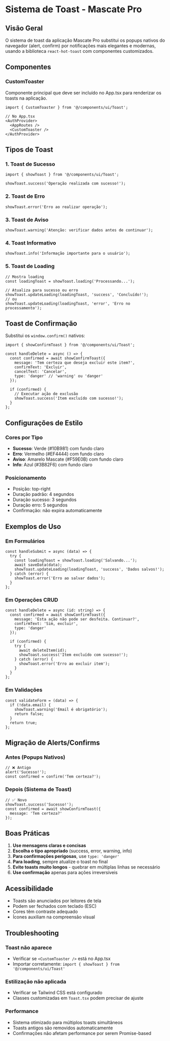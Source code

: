 # Sistema de Toast - Mascate Pro

## Visão Geral

O sistema de toast da aplicação Mascate Pro substitui os popups nativos do navegador (alert, confirm) por notificações mais elegantes e modernas, usando a biblioteca `react-hot-toast` com componentes customizados.

## Componentes

### CustomToaster
Componente principal que deve ser incluído no App.tsx para renderizar os toasts na aplicação.

```tsx
import { CustomToaster } from '@/components/ui/Toast';

// No App.tsx
<AuthProvider>
  <AppRoutes />
  <CustomToaster />
</AuthProvider>
```

## Tipos de Toast

### 1. Toast de Sucesso
```tsx
import { showToast } from '@/components/ui/Toast';

showToast.success('Operação realizada com sucesso!');
```

### 2. Toast de Erro
```tsx
showToast.error('Erro ao realizar operação');
```

### 3. Toast de Aviso
```tsx
showToast.warning('Atenção: verificar dados antes de continuar');
```

### 4. Toast Informativo
```tsx
showToast.info('Informação importante para o usuário');
```

### 5. Toast de Loading
```tsx
// Mostra loading
const loadingToast = showToast.loading('Processando...');

// Atualiza para sucesso ou erro
showToast.updateLoading(loadingToast, 'success', 'Concluído!');
// ou
showToast.updateLoading(loadingToast, 'error', 'Erro no processamento');
```

## Toast de Confirmação

Substitui os `window.confirm()` nativos:

```tsx
import { showConfirmToast } from '@/components/ui/Toast';

const handleDelete = async () => {
  const confirmed = await showConfirmToast({
    message: 'Tem certeza que deseja excluir este item?',
    confirmText: 'Excluir',
    cancelText: 'Cancelar',
    type: 'danger' // 'warning' ou 'danger'
  });

  if (confirmed) {
    // Executar ação de exclusão
    showToast.success('Item excluído com sucesso!');
  }
};
```

## Configurações de Estilo

### Cores por Tipo
- **Sucesso**: Verde (#10B981) com fundo claro
- **Erro**: Vermelho (#EF4444) com fundo claro  
- **Aviso**: Amarelo Mascate (#F59E0B) com fundo claro
- **Info**: Azul (#3B82F6) com fundo claro

### Posicionamento
- Posição: top-right
- Duração padrão: 4 segundos
- Duração sucesso: 3 segundos
- Duração erro: 5 segundos
- Confirmação: não expira automaticamente

## Exemplos de Uso

### Em Formulários
```tsx
const handleSubmit = async (data) => {
  try {
    const loadingToast = showToast.loading('Salvando...');
    await saveData(data);
    showToast.updateLoading(loadingToast, 'success', 'Dados salvos!');
  } catch (error) {
    showToast.error('Erro ao salvar dados');
  }
};
```

### Em Operações CRUD
```tsx
const handleDelete = async (id: string) => {
  const confirmed = await showConfirmToast({
    message: 'Esta ação não pode ser desfeita. Continuar?',
    confirmText: 'Sim, excluir',
    type: 'danger'
  });

  if (confirmed) {
    try {
      await deleteItem(id);
      showToast.success('Item excluído com sucesso!');
    } catch (error) {
      showToast.error('Erro ao excluir item');
    }
  }
};
```

### Em Validações
```tsx
const validateForm = (data) => {
  if (!data.email) {
    showToast.warning('Email é obrigatório');
    return false;
  }
  return true;
};
```

## Migração de Alerts/Confirms

### Antes (Popups Nativos)
```tsx
// ❌ Antigo
alert('Sucesso!');
const confirmed = confirm('Tem certeza?');
```

### Depois (Sistema de Toast)
```tsx
// ✅ Novo
showToast.success('Sucesso!');
const confirmed = await showConfirmToast({
  message: 'Tem certeza?'
});
```

## Boas Práticas

1. **Use mensagens claras e concisas**
2. **Escolha o tipo apropriado** (success, error, warning, info)
3. **Para confirmações perigosas**, use `type: 'danger'`
4. **Para loading**, sempre atualize o toast no final
5. **Evite toasts muito longos** - quebrar em múltiplas linhas se necessário
6. **Use confirmação** apenas para ações irreversíveis

## Acessibilidade

- Toasts são anunciados por leitores de tela
- Podem ser fechados com teclado (ESC)
- Cores têm contraste adequado
- Ícones auxiliam na compreensão visual

## Troubleshooting

### Toast não aparece
- Verificar se `<CustomToaster />` está no App.tsx
- Importar corretamente: `import { showToast } from '@/components/ui/Toast'`

### Estilização não aplicada
- Verificar se Tailwind CSS está configurado
- Classes customizadas em `Toast.tsx` podem precisar de ajuste

### Performance
- Sistema otimizado para múltiplos toasts simultâneos
- Toasts antigos são removidos automaticamente
- Confirmações não afetam performance por serem Promise-based